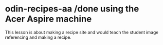 # odin-recipes-aa /done using the Acer Aspire machine
This lesson is about making a recipe site and would teach the student image referencing and making a recipe.

